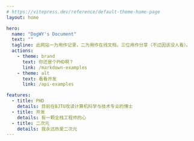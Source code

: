 ```yaml
---
# https://vitepress.dev/reference/default-theme-home-page
layout: home

hero:
  name: "DogWY's Document"
  text: ""
  tagline: 此网站一为用作记录，二为用作在线文档，三位用作分享（不过因该没人看）。
  actions:
    - theme: brand
      text: 你还是个PHD啊？
      link: /markdown-examples
    - theme: alt
      text: 看看开发
      link: /api-examples

features:
  - title: PHD
    details: 目前在BJTU攻读计算机科学与技术专业的博士
  - title: 开发
    details: 有一颗全栈工程师的心
  - title: 二次元
    details: 我永远热爱二次元
---
```


